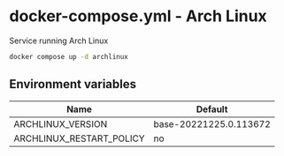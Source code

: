 # docker-compose.yml - Arch Linux

Service running Arch Linux

```bash
docker compose up -d archlinux
```

## Environment variables

| **Name**                 | **Default**            |
| ------------------------ | ---------------------- |
| ARCHLINUX_VERSION        | base-20221225.0.113672 |
| ARCHLINUX_RESTART_POLICY | no                     |
